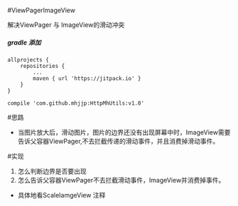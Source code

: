#ViewPagerImageView

解决ViewPager 与 ImageView的滑动冲突


#####  gradle 添加

	allprojects {
		repositories {
			...
			maven { url 'https://jitpack.io' }
		}
	}

    compile 'com.github.mhjjp:HttpMhUtils:v1.0'


  #思路

  - 当图片放大后，滑动图片，图片的边界还没有出现屏幕中时，ImageView需要告诉父容器ViewPager,不去拦截传递的滑动事件，并且消费掉滑动事件。

  #实现

  1. 怎么判断边界是否要出现
  2. 怎么告诉父容器ViewPager不去拦截滑动事件，ImageView并消费掉事件。

  - 具体地看ScaleIamgeView 注释
